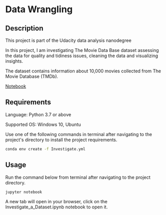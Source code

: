 # Data Wrangling

## Description

This project is part of the Udacity data analysis nanodegree

In this project, I am investigating The Movie Data Base dataset assessing the data for quality and tidiness issues, cleaning the data and visualizing insights.

The dataset contains information about 10,000 movies collected from The Movie Database (TMDb).

[Notebook](https://m-mabrouk1.github.io/Investigate-TMDB-Dataset/Investigate_a_Dataset.html)

## Requirements

Language: Python 3.7 or above

Supported OS: Windows 10, Ubuntu

Use one of the following commands in terminal after navigating to the project's directory to install the project requirements.

```bash
conda env create -f Investigate.yml
```

## Usage

Run the command below from terminal after navigating to the project directory.

```bash
jupyter notebook
```
A new tab will open in your browser, click on the Investigate_a_Dataset.ipynb notebook to open it.

